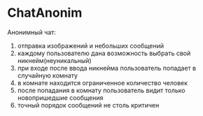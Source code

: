 ﻿# ChatAnonim
Анонимный чат:
1) отправка изображений и небольших сообщений
2) каждому пользователю дана возможность выбрать свой никнейм(неуникальный)
3) при входе после ввода никнейма пользователь попадает в случайную комнату
4) в комнате находится ограниченное количество человек
5) после попадания в комнату пользователь видит только новопришедшие сообщения
6) точный порядок сообщений не столь критичен
